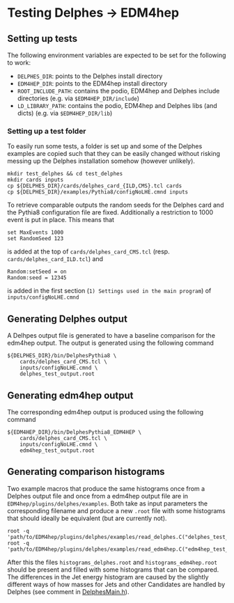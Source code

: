 # Testing Delphes -> EDM4hep


## Setting up tests

The following environment variables are expected to be set for the following to
work:
- `DELPHES_DIR`: points to the Delphes install directory
- `EDM4HEP_DIR`: points to the EDM4hep install directory
- `ROOT_INCLUDE_PATH`: contains the podio, EDM4hep and Delphes include
  directories (e.g. via `$EDM4HEP_DIR/include`)
- `LD_LIBRARY_PATH`: contains the podio, EDM4hep and Delphes libs (and dicts)
  (e.g. via `$EDM4HEP_DIR/lib`)


### Setting up a test folder

To easily run some tests, a folder is set up and some of the Delphes examples
are copied such that they can be easily changed without risking messing up the
Delphes installation somehow (however unlikely).

    mkdir test_delphes && cd test_delphes
    mkdir cards inputs
    cp ${DELPHES_DIR}/cards/delphes_card_{ILD,CMS}.tcl cards
    cp ${DELPHES_DIR}/examples/Pythia8/configNoLHE.cmnd inputs

To retrieve comparable outputs the random seeds for the Delphes card and the
Pythia8 configuration file are fixed. Additionally a restriction to 1000 event
is put in place. This means that

    set MaxEvents 1000
    set RandomSeed 123

is added at the top of `cards/delphes_card_CMS.tcl` (resp.
`cards/delphes_card_ILD.tcl`) and

    Random:setSeed = on
    Random:seed = 12345

is added in the first section (`1) Settings used in the main program`) of
`inputs/configNoLHE.cmnd`


## Generating Delphes output

A Delhpes output file is generated to have a baseline comparison for the edm4hep
output. The output is generated using the following command

    ${DELPHES_DIR}/bin/DelphesPythia8 \
        cards/delphes_card_CMS.tcl \
        inputs/configNoLHE.cmnd \
        delphes_test_output.root


## Generating edm4hep output

The corresponding edm4hep output is produced using the following command

    ${EDM4HEP_DIR}/bin/DelphesPythia8_EDM4HEP \
        cards/delphes_card_CMS.tcl \
        inputs/configNoLHE.cmnd \
        edm4hep_test_output.root


## Generating comparison histograms

Two example macros that produce the same histograms once from a Delphes output
file and once from a edm4hep output file are in
`EDM4hep/plugins/delphes/examples`. Both take as input parameters the
corresponding filename and produce a new `.root` file with some histograms that
should ideally be equivalent (but are currently not).

    root -q 'path/to/EDM4hep/plugins/delphes/examples/read_delphes.C("delphes_test_output.root")'
    root -q 'path/to/EDM4hep/plugins/delphes/examples/read_edm4hep.C("edm4hep_test_output.root")' 

After this the files `histograms_delphes.root` and `histograms_edm4hep.root`
should be present and filled with some histograms that can be compared. The
differences in the Jet energy histogram are caused by the slightly different
ways of how masses for Jets and other Candidates are handled by Delphes (see
comment in [DelphesMain.h](../DelphesMain.h#L88-L107)).
